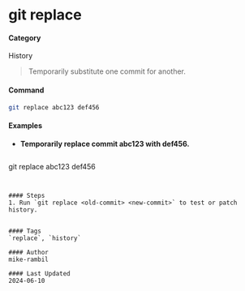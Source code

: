 # git replace <old-commit> <new-commit>


#### Category
History
> Temporarily substitute one commit for another.


#### Command
```sh
git replace abc123 def456
```

#### Examples
- **Temporarily replace commit abc123 with def456.**

  ```sh
git replace abc123 def456
```


#### Steps
1. Run `git replace <old-commit> <new-commit>` to test or patch history.


#### Tags
`replace`, `history`

#### Author
mike-rambil

#### Last Updated
2024-06-10
